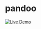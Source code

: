 # pandoo

[![Live Demo](https://img.shields.io/badge/LiveDemo-darkblue?style=for-the-badge&logo=web&logoColor=white)](https://pandooweb.netlify.app/)
